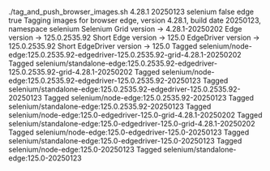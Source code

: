 ./tag_and_push_browser_images.sh 4.28.1 20250123 selenium false edge true
Tagging images for browser edge, version 4.28.1, build date 20250123, namespace selenium
Selenium Grid version -> 4.28.1-20250202
Edge version -> 125.0.2535.92
Short Edge version -> 125.0
EdgeDriver version -> 125.0.2535.92
Short EdgeDriver version -> 125.0
Tagged selenium/node-edge:125.0.2535.92-edgedriver-125.0.2535.92-grid-4.28.1-20250202
Tagged selenium/standalone-edge:125.0.2535.92-edgedriver-125.0.2535.92-grid-4.28.1-20250202
Tagged selenium/node-edge:125.0.2535.92-edgedriver-125.0.2535.92-20250123
Tagged selenium/standalone-edge:125.0.2535.92-edgedriver-125.0.2535.92-20250123
Tagged selenium/node-edge:125.0.2535.92-20250123
Tagged selenium/standalone-edge:125.0.2535.92-20250123
Tagged selenium/node-edge:125.0-edgedriver-125.0-grid-4.28.1-20250202
Tagged selenium/standalone-edge:125.0-edgedriver-125.0-grid-4.28.1-20250202
Tagged selenium/node-edge:125.0-edgedriver-125.0-20250123
Tagged selenium/standalone-edge:125.0-edgedriver-125.0-20250123
Tagged selenium/node-edge:125.0-20250123
Tagged selenium/standalone-edge:125.0-20250123
